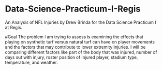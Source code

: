 # Data-Science-Practicum-I-Regis
An Analysis of NFL Injuries by Drew Brinda for the Data Science Practicum I at Regis. 

#Goal
The problem I am trying to assess is examining the effects that playing on synthetic turf versus natural turf can have on player movements and the factors that may contribute to lower extremity injuries. I will be comparing different factors like part of the body that was injured, number of days out with injury, roster position of injured player, stadium type, temperature, and weather. 



